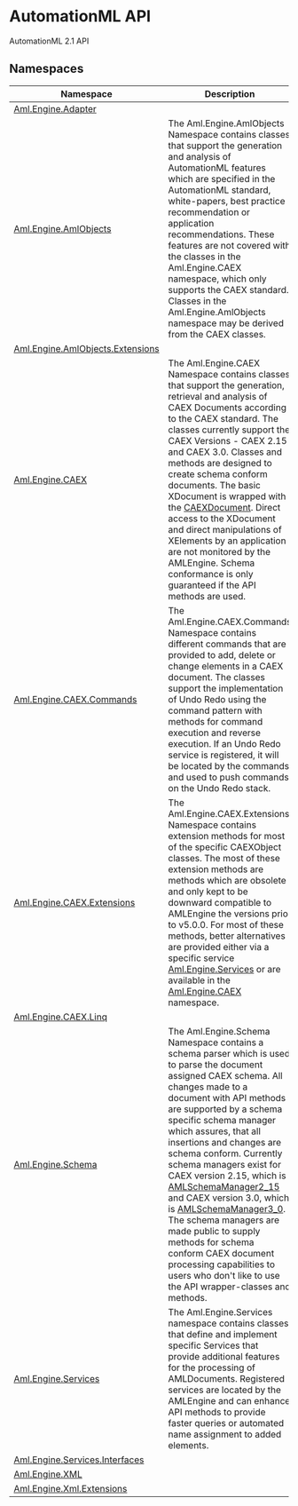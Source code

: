 AutomationML API
================
AutomationML 2.1 API

Namespaces
----------

Namespace                             | Description                                                                                                                                                                                                                                                                                                                                                                                                                                                                                                                                                                                                                     
------------------------------------- | ------------------------------------------------------------------------------------------------------------------------------------------------------------------------------------------------------------------------------------------------------------------------------------------------------------------------------------------------------------------------------------------------------------------------------------------------------------------------------------------------------------------------------------------------------------------------------------------------------------------------------- 
[Aml.Engine.Adapter][1]               |                                                                                                                                                                                                                                                                                                                                                                                                                                                                                                                                                                                                                                 
[Aml.Engine.AmlObjects][2]            | The Aml.Engine.AmlObjects Namespace contains classes that support the generation and analysis of AutomationML features which are specified in the AutomationML standard, white-papers, best practice recommendation or application recommendations. These features are not covered with the classes in the Aml.Engine.CAEX namespace, which only supports the CAEX standard. Classes in the Aml.Engine.AmlObjects namespace may be derived from the CAEX classes.                                                                                                                                                               
[Aml.Engine.AmlObjects.Extensions][3] |                                                                                                                                                                                                                                                                                                                                                                                                                                                                                                                                                                                                                                 
[Aml.Engine.CAEX][4]                  | The Aml.Engine.CAEX Namespace contains classes that support the generation, retrieval and analysis of CAEX Documents according to the CAEX standard. The classes currently support the CAEX Versions - CAEX 2.15 and CAEX 3.0. Classes and methods are designed to create schema conform documents. The basic XDocument is wrapped with the [CAEXDocument][5]. Direct access to the XDocument and direct manipulations of XElements by an application are not monitored by the AMLEngine. Schema conformance is only guaranteed if the API methods are used.                                                                    
[Aml.Engine.CAEX.Commands][6]         | The Aml.Engine.CAEX.Commands Namespace contains different commands that are provided to add, delete or change elements in a CAEX document. The classes support the implementation of Undo Redo using the command pattern with methods for command execution and reverse execution. If an Undo Redo service is registered, it will be located by the commands and used to push commands on the Undo Redo stack.                                                                                                                                                                                                                  
[Aml.Engine.CAEX.Extensions][7]       | The Aml.Engine.CAEX.Extensions Namespace contains extension methods for most of the specific CAEXObject classes. The most of these extension methods are methods which are obsolete and only kept to be downward compatible to AMLEngine the versions prior to v5.0.0. For most of these methods, better alternatives are provided either via a specific service [Aml.Engine.Services][8] or are available in the [Aml.Engine.CAEX][4] namespace.                                                                                                                                                                               
[Aml.Engine.CAEX.Linq][9]             |                                                                                                                                                                                                                                                                                                                                                                                                                                                                                                                                                                                                                                 
[Aml.Engine.Schema][10]               | The Aml.Engine.Schema Namespace contains a schema parser which is used to parse the document assigned CAEX schema. All changes made to a document with API methods are supported by a schema specific schema manager which assures, that all insertions and changes are schema conform. Currently schema managers exist for CAEX version 2.15, which is [AMLSchemaManager2_15][11] and CAEX version 3.0, which is [AMLSchemaManager3_0][12]. The schema managers are made public to supply methods for schema conform CAEX document processing capabilities to users who don't like to use the API wrapper-classes and methods. 
[Aml.Engine.Services][8]              | The Aml.Engine.Services namespace contains classes that define and implement specific Services that provide additional features for the processing of AMLDocuments. Registered services are located by the AMLEngine and can enhance API methods to provide faster queries or automated name assignment to added elements.                                                                                                                                                                                                                                                                                                      
[Aml.Engine.Services.Interfaces][13]  |                                                                                                                                                                                                                                                                                                                                                                                                                                                                                                                                                                                                                                 
[Aml.Engine.XML][14]                  |                                                                                                                                                                                                                                                                                                                                                                                                                                                                                                                                                                                                                                 
[Aml.Engine.Xml.Extensions][15]       |                                                                                                                                                                                                                                                                                                                                                                                                                                                                                                                                                                                                                                 

[1]: Aml.Engine.Adapter/README.md
[2]: Aml.Engine.AmlObjects/README.md
[3]: Aml.Engine.AmlObjects.Extensions/README.md
[4]: Aml.Engine.CAEX/README.md
[5]: Aml.Engine.CAEX/CAEXDocument/README.md
[6]: Aml.Engine.CAEX.Commands/README.md
[7]: Aml.Engine.CAEX.Extensions/README.md
[8]: Aml.Engine.Services/README.md
[9]: Aml.Engine.CAEX.Linq/README.md
[10]: Aml.Engine.Schema/README.md
[11]: Aml.Engine.Schema/AMLSchemaManager2_15/README.md
[12]: Aml.Engine.Schema/AMLSchemaManager3_0/README.md
[13]: Aml.Engine.Services.Interfaces/README.md
[14]: Aml.Engine.XML/README.md
[15]: Aml.Engine.Xml.Extensions/README.md
[16]: https://www.automationml.org
[17]: icons/logoShade.png